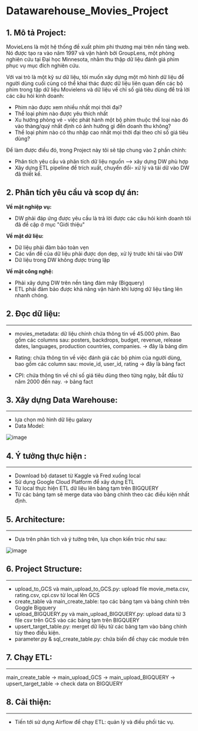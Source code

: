 # Datawarehouse_Movies_Project
## 1. Mô tả Project:


MovieLens là một hệ thống đề xuất phim phi thương mại trên nền tảng web. Nó được tạo ra vào năm 1997 và vận hành bởi GroupLens, một phòng nghiên cứu tại Đại học Minnesota, nhằm thu thập dữ liệu đánh giá phim phục vụ mục đích nghiên cứu.

Với vai trò là một kỹ sư dữ liệu, tôi muốn xây dựng một mô hình dữ liệu để người dùng cuối cùng có thể khai thác được dữ liệu liên quan đến các bộ phim trong tập dữ liệu Movielens và dữ liệu vể chỉ số giá tiêu dùng để trả lời các câu hỏi kinh doanh:
* Phim nào được xem nhiều nhất mọi thời đại?
* Thể loại phim nào được yêu thích nhất
* Xu hướng phòng vé - việc phát hành một bộ phim thuộc thể loại nào đó vào thàng/quý nhất định có ảnh hưởng gì đến doanh thu không?
* Thể loại phim nào có thu nhập cao nhất mọi thời đại theo chỉ số giá tiêu dùng?

Để làm được điều đó, trong Project này tôi sẽ tập chung vào 2 phần chính:
* Phân tích yêu cầu và phân tích dữ liệu nguồn --> xây dựng DW phù hợp
* Xây dựng ETL pipeline để trích xuất, chuyển đổi- xử lý và tải dữ vào DW đã thiết kế.
  
## 2. Phân tích yêu cầu và scop dự án:

**Về mặt nghiệp vụ:**
* DW phải đáp ứng được yêu cầu là trả lời được các câu hỏi kinh doanh tôi đã đề cập ở mục "Giới thiệu"

**Về mặt dữ liệu:**
* Dữ liệu phải đảm bảo toàn vẹn
* Các vấn đề của dữ liệu phải được dọn dẹp, xử lý trước khi tải vào DW
* Dữ liệu trong DW không được trùng lặp

**Về mặt công nghệ:**
* Phải xây dựng DW trên nền tảng đám mây (Bigquery)
* ETL phải đảm bảo được khả năng vận hành khi lượng dữ liệu tăng lên nhanh chóng.

## 2. Đọc dữ liệu:
---
- movies_metadata: dữ liệu chính chứa thông tin về 45.000 phim. Bao gồm các columns sau: posters, backdrops, budget, revenue, release dates, languages, production countries, companies. 
→ đây là bảng dim 

- Rating: chứa thông tin về việc đánh giá các bộ phim của người dùng, bao gồm các column sau: movie_id, user_id, rating
→ đây là  bảng fact

- CPI: chứa thông tin về chỉ số giá tiêu dùng theo từng ngày, bắt đầu từ năm 2000 đến nay. 
→ bảng fact

## 3. Xây dựng Data Warehouse:
---
- lựa chọn mô hình dữ liệu galaxy
- Data Model:

![image](https://user-images.githubusercontent.com/90466915/226553184-e7b60a99-3aa9-4bec-a18f-7ca38766b059.png)

## 4. Ý tưởng thực hiện :
---
- Download bộ dataset từ Kaggle và Fred xuống local
- Sử dụng Google Cloud Platform để xây dựng ETL
- Từ local thực hiện ETL dữ liệu lên bảng tạm trên BIGQUERY
- Từ các bảng tạm sẽ merge data vào bảng chính theo các điều kiện nhất định.

## 5. Architecture:
---
- Dựa trên phân tích và ý tưởng trên, lựa chọn kiến trúc như sau:

![image](https://user-images.githubusercontent.com/90466915/226554013-2e34633a-326e-4e40-9cf7-7910d3f98177.png)

## 6. Project Structure:
---
- upload_to_GCS và main_upload_to_GCS.py: upload file movie_meta.csv, rating.csv, cpi.csv từ local lên GCS
- create_table và main_create_table: tạo các bảng tạm và bảng chính trên Goggle Bigquery
- upload_BIGQUERY.py  và main_upload_BIGQUERY.py: upload data từ 3 file csv trên GCS vào các bảng tạm trên BIGQUERY
- upsert_target_table.py: merget dữ liệu từ các bảng tạm vào bảng chính tùy theo điều kiện. 
- parameter.py & sql_create_table.py: chứa biến để chạy các module trên

## 7. Chạy ETL:
---
main_create_table → main_upload_GCS → main_upload_BIGQUERY → upsert_target_table → check data on BIGQUERY 

## 8. Cải thiện:
---
- Tiến tới sử dụng Airflow để chạy ETL: quản lý và điều phối tác vụ. 






 
